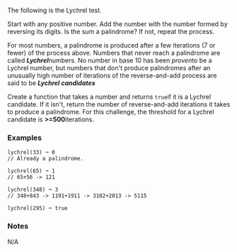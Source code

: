 The following is the Lychrel test.

Start with any positive number. Add the number with the number formed by reversing its digits. Is the sum a palindrome? If not, repeat the process.

For most numbers, a palindrome is produced after a few iterations (7 or fewer) of the process above. Numbers that never reach a palindrome are called ***Lychrel***numbers. No number in base 10 has been *proven*to be a Lychrel number, but numbers that don't produce palindromes after an unusually high number of iterations of the reverse-and-add process are said to be ***Lychrel candidates***

Create a function that takes a number and returns `true`if it is a Lychrel candidate. If it isn't, return the number of reverse-and-add iterations it takes to produce a palindrome. For this challenge, the threshold for a Lychrel candidate is **>=500**iterations.


### Examples ###
    lychrel(33) ➞ 0
    // Already a palindrome.

    lychrel(65) ➞ 1
    // 65+56 -> 121

    lychrel(348) ➞ 3
    // 348+843 -> 1191+1911 -> 3102+2013 -> 5115

    lychrel(295) ➞ true


### Notes ###
N/A